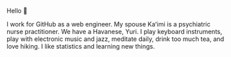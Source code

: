 Hello :wave:

I work for GitHub as a web engineer. My spouse Kaʻimi is a psychiatric nurse practitioner. We have a Havanese, Yuri. I play keyboard instruments, play with electronic music and jazz, meditate daily, drink too much tea, and love hiking. I like statistics and learning new things.
